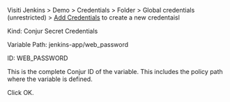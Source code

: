 

Visiti Jenkins > Demo > Credentials > Folder > Global credentials (unrestricted) > [Add Credentials](https://2886795283-8081-kitek07.environments.katacoda.com/job/Demo/credentials/store/folder/domain/_/newCredentials) to create a new credentaisl

  Kind: Conjur Secret Credentials

  Variable Path: jenkins-app/web_password
  
  ID: WEB_PASSWORD

This is the complete Conjur ID of the variable. This includes the policy path where the variable is defined.

Click OK.
